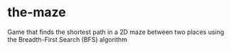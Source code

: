# the-maze
Game that finds the shortest path in a 2D maze between two places using the Breadth-First Search (BFS) algorithm
